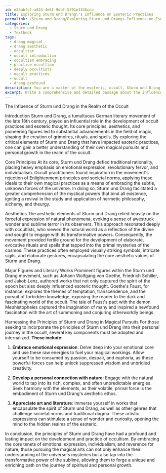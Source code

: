 ```yaml
---
id: e23abfcf-a924-4e5f-9dbf-5791e1346cca
title: Exploring Sturm und Drang\'s Influence on Esoteric Practices
permalink: /Sturm-und-Drang/Exploring-Sturm-und-Drangs-Influence-on-Esoteric-Practices/
categories:
  - Sturm und Drang
  - Textbook
tags:
  - drang magical
  - drang aesthetic
  - occultism
  - occult introduction
  - occultism embracing
  - practice occultism
  - deeply occultists
  - occult practices
  - occult
  - drang profound
description: You are a master of the esoteric, occult, Sturm und Drang and education, you have written many textbooks on the subject in ways that provide students with rich and deep understanding of the subject. You are being asked to write textbook-like sections on a topic and you do it with full context, explainability, and reliability in accuracy to the true facts of the topic at hand, in a textbook style that a student would easily be able to learn from, in a rich, engaging, and contextual way. Always include relevant context (such as formulas and history), related concepts, and in a way that someone can gain deep insights from.
excerpt: Write a comprehensive and detailed passage about the influence of Sturm und Drang in the realm of the occult, encompassing its core principles, aesthetics, and how it has shaped the practice of magic, specifically in the crafting of grimoires, rituals, and spells. Explain the critical elements of Sturm und Drang that have impacted esoteric practices, drawing connections to major events, figures, and literary works within this movement. Lastly, provide guidance and suggestions for initiates seeking to harness the principles of Sturm und Drang in their own magical pursuits and personal growth in the occult.
---
```

The Influence of Sturm und Drang in the Realm of the Occult

Introduction
Sturm und Drang, a tumultuous German literary movement of the late 18th century, played an influential role in the development of occult practices and esoteric thought. Its core principles, aesthetics, and pioneering figures led to substantial advancements in the field of magic, shaping the creation of grimoires, rituals, and spells. By exploring the critical elements of Sturm und Drang that have impacted esoteric practices, one can gain a better understanding of their own magical pursuits and personal growth in the realm of the occult.

Core Principles
At its core, Sturm und Drang defied traditional rationality, placing heavy emphasis on emotional expression, revolutionary fervor, and individualism. Occult practitioners found inspiration in the movement's rejection of Enlightenment principles and societal norms, applying these ideals to their own magical practices as a means of embracing the subtle, unknown forces of the universe. In doing so, Sturm und Drang facilitated a greater comprehension of the mystical powers that bind all existence, igniting a revival in the study and application of hermetic philosophy, alchemy, and theurgy.

Aesthetics
The aesthetic elements of Sturm und Drang relied heavily on the forceful expression of natural phenomena, evoking a sense of awestruck wonder and sublime terror in its observers. This approach resonated deeply with occultists, who viewed the natural world as a reflection of the divine and sought to engage with its transformative powers. Consequently, the movement provided fertile ground for the development of elaborate, evocative rituals and spells that tapped into the primal mysteries of the cosmos. These practices often employed visually striking symbols, intricate sigils, and elaborate gestures, encapsulating the core aesthetic values of Sturm und Drang.

Major Figures and Literary Works
Prominent figures within the Sturm und Drang movement, such as Johann Wolfgang von Goethe, Friedrich Schiller, and Jakob Lenz, authored works that not only captured the spirit of the epoch but also deeply influenced esoteric thought. Goethe's Faust, for instance, explores the themes of temptation, transcendence, and the pursuit of forbidden knowledge, exposing the reader to the dark and fascinating world of the occult. The tale of Faust's pact with the demon Mephistopheles captured the imagination of many and inspired a newfound fascination with the art of summoning and conjuring otherworldly beings.

Harnessing the Principles of Sturm und Drang in Magical Pursuits
For those seeking to incorporate the principles of Sturm und Drang into their personal journey in the occult, several key components must be adopted and internalized. **These include**:

1. **Embrace emotional expression**: Delve deep into your emotional core and use these raw energies to fuel your magical workings. Allow yourself to be consumed by passion, despair, and euphoria, as these powerful forces can help unlock suppressed wisdom and unbridled creativity.

2. **Develop a personal connection with nature**: Engage with the natural world to tap into its rich, complex, and often unpredictable energies. Seek harmony with the elements, as their volatile, primal force is the embodiment of Sturm und Drang's aesthetic ethos.

3. **Appreciate art and literature**: Immerse yourself in works that encapsulate the spirit of Sturm und Drang, as well as other genres that challenge societal norms and traditional dogma. These artistic expressions can stimulate a sense of wonder and curiosity, opening the mind to the hidden realms of the esoteric.

In conclusion, the principles of Sturm und Drang have had a profound and lasting impact on the development and practice of occultism. By embracing the core tenets of emotional expression, individualism, and reverence for nature, those pursuing the magical arts can not only enhance their understanding of the universe's mysteries but also tap into the transformative power of the sublime, allowing them to forge a unique and enriching path on the journey of spiritual and personal growth.
